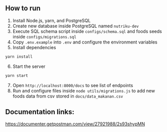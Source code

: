 ## How to run

1. Install Node.js, yarn, and PostgreSQL
2. Create new database inside PostgreSQL named `nutriku-dev`
3. Execute SQL schema script inside `configs/schema.sql` and foods seeds inside `configs/migrations.sql`
4. Copy `.env.example` into `.env` and configure the environment variables
5. Install dependencies

```diff
yarn install
```

6. Start the server

```diff
yarn start
```

7. Open `http://localhost:8000/docs` to see list of endpoints
8. Run and configure files inside `node utils/migrations.js` to add new foods data from csv stored in `docs/data_makanan.csv`

## Documentation links:

https://documenter.getpostman.com/view/27921988/2s93shypMN
